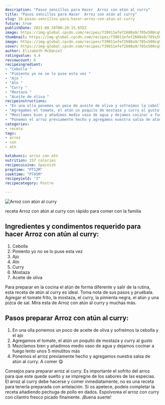 ```yaml
---
description: "Pasos sencillos para Hacer  Arroz con atún al curry"
title: "Pasos sencillos para Hacer  Arroz con atún al curry"
slug: 26-pasos-sencillos-para-hacer-arroz-con-atun-al-curry
future: true
publishDate: 2021-08-28T06:20:15.655Z
image: https://img-global.cpcdn.com/recipes/f39011efef2608a9/705x500cq90/arroz-con-atun-al-curry-foto-principal.jpg
thumbnail: https://img-global.cpcdn.com/recipes/f39011efef2608a9/705x500cq90/arroz-con-atun-al-curry-foto-principal.jpg
image: https://img-global.cpcdn.com/recipes/f39011efef2608a9/705x500cq90/arroz-con-atun-al-curry-foto-principal.jpg
cover: https://img-global.cpcdn.com/recipes/f39011efef2608a9/705x500cq90/arroz-con-atun-al-curry-foto-principal.jpg
author: Elizabeth McDaniel
ratingvalue: 4.4
reviewcount: 6
recipeingredient:
- "Cebolla "
- "Pimiento yo no se lo puse esta vez "
- "Ajo "
- "Atn "
- "Curry "
- "Mostaza "
- "Aceite de oliva "
recipeinstructions:
- "En una olla ponemos un poco de aceite de oliva y sofreímos la cebolla y el ajo"
- "Agregamos el tomate, el atún un poquito de mostaza y curry al gusto"
- "Mezclamos bien y añadimos medio vaso de agua y dejamos cocinar a fuego lento unos 5 minutitos más"
- "Ponemos el arroz previamente hecho y agregamos nuestra salsa de atún al curry. A comer 😋"
categories:
- receta
tags:
- arroz
- con
- atn

katakunci: arroz con atn 
nutrition: 157 calories
recipecuisine: Spainish
preptime: "PT12M"
cooktime: "PT45M"
recipeyield: "3"
recipecategory: Postre

---
```



![Arroz con atún al curry](https://img-global.cpcdn.com/recipes/f39011efef2608a9/705x500cq90/arroz-con-atun-al-curry-foto-principal.jpg)

receta Arroz con atún al curry con rápido para comer con la familia

<!--inarticleads1-->

## Ingredientes y condimentos requerido para hacer Arroz con atún al curry:

1. Cebolla 
1. Pimiento yo no se lo puse esta vez 
1. Ajo 
1. Atn 
1. Curry 
1. Mostaza 
1. Aceite de oliva 

Para preparar en la cocina el atún de forma diferente y salir de la rutina, esta receta de atún al curry es ideal. Toma nota de sus pasos y pruébala. Agregar el tomate frito, la mostaza, el curry, la pimienta negra, el atún y una pizca de sal. Mira esta de Arroz con atún al curry y muchas más. 

<!--inarticleads2-->

## Pasos preparar Arroz con atún al curry:

1. En una olla ponemos un poco de aceite de oliva y sofreímos la cebolla y el ajo
1. Agregamos el tomate, el atún un poquito de mostaza y curry al gusto
1. Mezclamos bien y añadimos medio vaso de agua y dejamos cocinar a fuego lento unos 5 minutitos más
1. Ponemos el arroz previamente hecho y agregamos nuestra salsa de atún al curry. A comer 😋


Consejos para preparar arroz al curry. Es importante el sofrito del arroz para que este quede suelto y se impregne de los sabores de las especias. El arroz al curry debe hacerse y comer inmediatamente, no es una receta para tenerla preparada con antelación. Si os apetece, podeis completar la receta añadiendo pechuga de pollo en dados. Espolvorea el arroz con curry con cilantro fresco picado finamente. 
¡Buena suerte!

